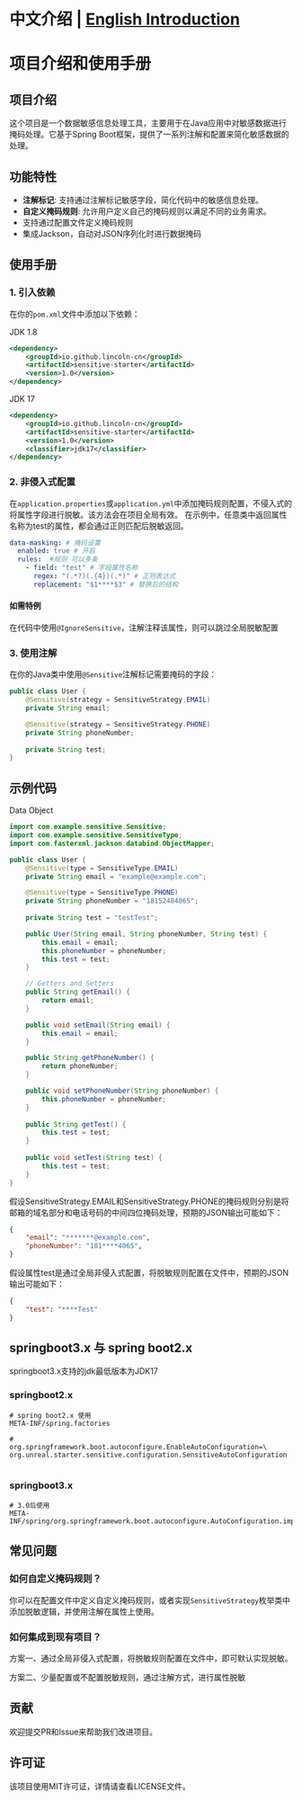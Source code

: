 # 中文介绍 | [English Introduction](./README-EN.md)
# 项目介绍和使用手册

## 项目介绍

这个项目是一个数据敏感信息处理工具，主要用于在Java应用中对敏感数据进行掩码处理。它基于Spring Boot框架，提供了一系列注解和配置来简化敏感数据的处理。

## 功能特性

- **注解标记**: 支持通过注解标记敏感字段，简化代码中的敏感信息处理。
- **自定义掩码规则**: 允许用户定义自己的掩码规则以满足不同的业务需求。
- 支持通过配置文件定义掩码规则
- 集成Jackson，自动对JSON序列化时进行数据掩码

## 使用手册

### 1. 引入依赖

在你的`pom.xml`文件中添加以下依赖：

JDK 1.8
```xml
<dependency>
    <groupId>io.github.lincoln-cn</groupId>
    <artifactId>sensitive-starter</artifactId>
    <version>1.0</version>
</dependency>
```


JDK 17
```xml
<dependency>
    <groupId>io.github.lincoln-cn</groupId>
    <artifactId>sensitive-starter</artifactId>
    <version>1.0</version>
    <classifier>jdk17</classifier>
</dependency>
```

### 2. 非侵入式配置

在`application.properties`或`application.yml`中添加掩码规则配置，不侵入式的将属性字段进行脱敏。该方法会在项目全局有效。
在示例中，任意类中返回属性名称为test的属性，都会通过正则匹配后脱敏返回。

```yaml
data-masking: # 掩码设置
  enabled: true # 开启   
  rules:  #规则 可以多条
    - field: "test" # 字段属性名称
      regex: "(.*?)(.{4})(.*)" # 正则表达式
      replacement: "$1****$3" # 替换后的结构
```

#### 如需特例

在代码中使用`@IgnoreSensitive`，注解注释该属性，则可以跳过全局脱敏配置

### 3. 使用注解

在你的Java类中使用`@Sensitive`注解标记需要掩码的字段：

```java
public class User {
    @Sensitive(strategy = SensitiveStrategy.EMAIL)
    private String email;

    @Sensitive(strategy = SensitiveStrategy.PHONE)
    private String phoneNumber;
    
    private String test;
}
```

## 示例代码
Data Object
``` java
import com.example.sensitive.Sensitive;
import com.example.sensitive.SensitiveType;
import com.fasterxml.jackson.databind.ObjectMapper;

public class User {
    @Sensitive(type = SensitiveType.EMAIL)
    private String email = "example@example.com";

    @Sensitive(type = SensitiveType.PHONE)
    private String phoneNumber = "18152484065";
    
    private String test = "testTest";

    public User(String email, String phoneNumber, String test) {
        this.email = email;
        this.phoneNumber = phoneNumber;
        this.test = test;
    }

    // Getters and Setters
    public String getEmail() {
        return email;
    }

    public void setEmail(String email) {
        this.email = email;
    }

    public String getPhoneNumber() {
        return phoneNumber;
    }

    public void setPhoneNumber(String phoneNumber) {
        this.phoneNumber = phoneNumber;
    }
    
    public String getTest() {
        this.test = test;
    }
    
    public void setTest(String test) {
        this.test = test;
    }
}
```
假设SensitiveStrategy.EMAIL和SensitiveStrategy.PHONE的掩码规则分别是将邮箱的域名部分和电话号码的中间四位掩码处理，预期的JSON输出可能如下：
``` json
{
    "email": "*******@example.com",
    "phoneNumber": "181****4065",
}

```
假设属性test是通过全局非侵入式配置，将脱敏规则配置在文件中，预期的JSON输出可能如下：
``` json
{
    "test": "****Test"
}

```

## springboot3.x 与 spring boot2.x

springboot3.x支持的jdk最低版本为JDK17

### springboot2.x

```angular2html
# spring boot2.x 使用
META-INF/spring.factories

#
org.springframework.boot.autoconfigure.EnableAutoConfiguration=\
org.unreal.starter.sensitive.configuration.SensitiveAutoConfiguration


```

### springboot3.x

```angular2html
# 3.0后使用
META-INF/spring/org.springframework.boot.autoconfigure.AutoConfiguration.imports

```




## 常见问题

### 如何自定义掩码规则？

你可以在配置文件中定义自定义掩码规则，或者实现`SensitiveStrategy`枚举类中添加脱敏逻辑，并使用注解在属性上使用。

### 如何集成到现有项目？

方案一、通过全局非侵入式配置，将脱敏规则配置在文件中，即可默认实现脱敏。

方案二、少量配置或不配置脱敏规则，通过注解方式，进行属性脱敏

## 贡献

欢迎提交PR和Issue来帮助我们改进项目。

## 许可证

该项目使用MIT许可证，详情请查看LICENSE文件。
